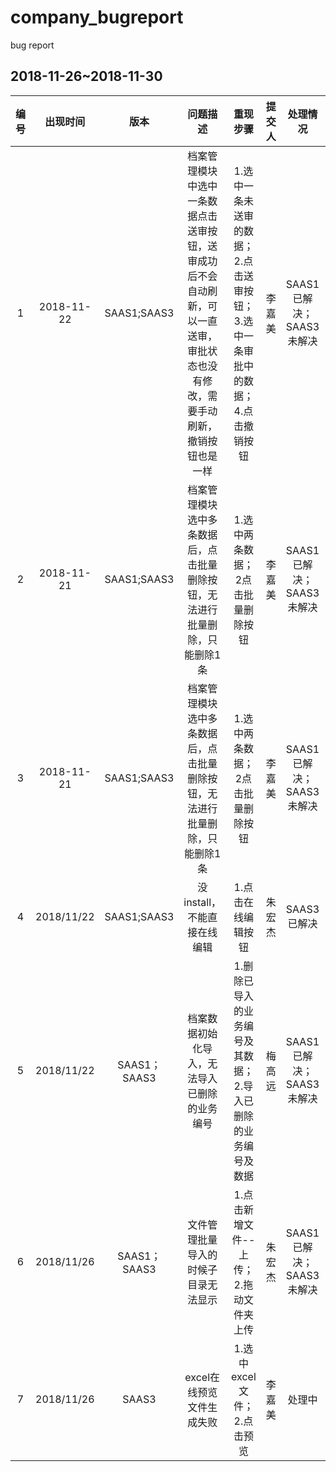 # company_bugreport
bug report
## 2018-11-26~2018-11-30  
|编号|出现时间|版本|问题描述|重现步骤|提交人|处理情况|解决时间|
|:-:|:-:|:-:|:-:|:-:|:-:|:-:|:-:|
|1|2018-11-22|SAAS1;SAAS3|档案管理模块中选中一条数据点击送审按钮，送审成功后不会自动刷新，可以一直送审，审批状态也没有修改，需要手动刷新，撤销按钮也是一样|1.选中一条未送审的数据；2.点击送审按钮；3.选中一条审批中的数据；4.点击撤销按钮|李嘉美|SAAS1已解决；SAAS3未解决|2018/11/22|
|2|2018-11-21|SAAS1;SAAS3|档案管理模块选中多条数据后，点击批量删除按钮，无法进行批量删除，只能删除1条|1.选中两条数据；2点击批量删除按钮|李嘉美|SAAS1已解决；SAAS3未解决|2018/11/21|
|3|2018-11-21|SAAS1;SAAS3|档案管理模块选中多条数据后，点击批量删除按钮，无法进行批量删除，只能删除1条|1.选中两条数据；2点击批量删除按钮|李嘉美|SAAS1已解决；SAAS3未解决|2018/11/21|
|4|2018/11/22|SAAS1;SAAS3|没install，不能直接在线编辑|1.点击在线编辑按钮|朱宏杰|SAAS3已解决|2018/11/22|
|5|2018/11/22|SAAS1；SAAS3|档案数据初始化导入，无法导入已删除的业务编号|1.删除已导入的业务编号及其数据；2.导入已删除的业务编号及数据|梅高远|SAAS1已解决；SAAS3未解决|2018/11/23|
|6|2018/11/26|SAAS1；SAAS3|文件管理批量导入的时候子目录无法显示|1.点击新增文件--上传；2.拖动文件夹上传|朱宏杰|SAAS1已解决；SAAS3未解决|2018/11/26|
|7|2018/11/26|SAAS3|excel在线预览文件生成失败|1.选中excel文件；2.点击预览|李嘉美|处理中||
